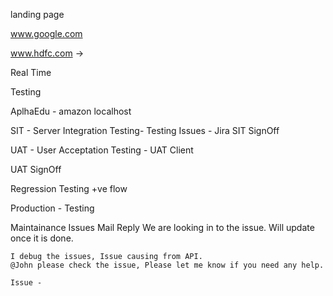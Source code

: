 landing page

www.google.com

www.hdfc.com -> 

Real Time

Testing

AplhaEdu - amazon
localhost

SIT - Server Integration Testing- Testing
Issues - Jira
SIT SignOff

UAT - User Acceptation Testing - UAT Client

UAT SignOff

Regression Testing
+ve flow 

Production - Testing

Maintainance
Issues Mail
Reply
    We are looking in to the issue. Will update once it is done.

    I debug the issues, Issue causing from API.
    @John please check the issue, Please let me know if you need any help.

    Issue - 
